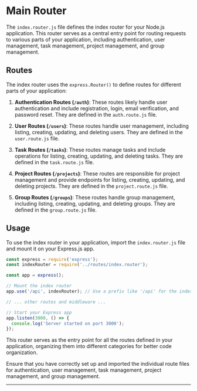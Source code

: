 # Main Router

The `index.router.js` file defines the index router for your Node.js application. This router serves as a central entry point for routing requests to various parts of your application, including authentication, user management, task management, project management, and group management.

## Routes

The index router uses the `express.Router()` to define routes for different parts of your application:

1. **Authentication Routes (`/auth`)**: These routes likely handle user authentication and include registration, login, email verification, and password reset. They are defined in the `auth.route.js` file.

2. **User Routes (`/users`)**: These routes handle user management, including listing, creating, updating, and deleting users. They are defined in the `user.route.js` file.

3. **Task Routes (`/tasks`)**: These routes manage tasks and include operations for listing, creating, updating, and deleting tasks. They are defined in the `task.route.js` file.

4. **Project Routes (`/projects`)**: These routes are responsible for project management and provide endpoints for listing, creating, updating, and deleting projects. They are defined in the `project.route.js` file.

5. **Group Routes (`/groups`)**: These routes handle group management, including listing, creating, updating, and deleting groups. They are defined in the `group.route.js` file.

## Usage

To use the index router in your application, import the `index.router.js` file and mount it on your Express.js app.

```javascript
const express = require('express');
const indexRouter = require('../routes/index.router');

const app = express();

// Mount the index router
app.use('/api', indexRouter); // Use a prefix like '/api' for the index router

// ... other routes and middleware ...

// Start your Express app
app.listen(3000, () => {
  console.log('Server started on port 3000');
});
```

This router serves as the entry point for all the routes defined in your application, organizing them into different categories for better code organization.

Ensure that you have correctly set up and imported the individual route files for authentication, user management, task management, project management, and group management.

---
